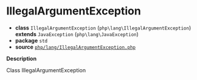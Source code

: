 # IllegalArgumentException

- **class** `IllegalArgumentException` (`php\lang\IllegalArgumentException`) **extends** `JavaException` (`php\lang\JavaException`)
- **package** `std`
- **source** [`php/lang/IllegalArgumentException.php`](./src/main/resources/JPHP-INF/sdk/php/lang/IllegalArgumentException.php)

**Description**

Class IllegalArgumentException